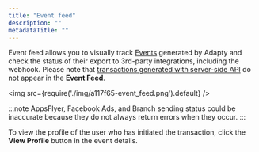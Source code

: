 ```yaml
---
title: "Event feed"
description: ""
metadataTitle: ""
---
```


Event feed allows you to visually track [Events](events) generated by Adapty and check the status of their export to 3rd-party integrations, including the webhook. Please note that [transactions generated with server-side API](server-side-api-specs#transaction) do not appear in the **Event Feed**.


<img
  src={require('./img/a117f65-event_feed.png').default}
/>





:::note
AppsFlyer, Facebook Ads, and Branch sending status could be inaccurate because they do not always return errors when they occur.
:::

To view the profile of the user who has initiated the transaction, click the **View Profile** button in the event details.